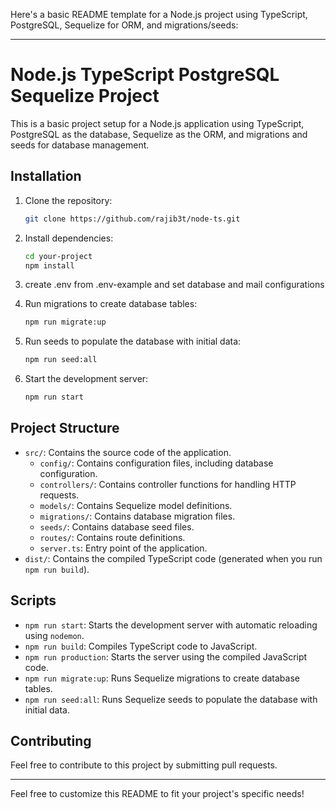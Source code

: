 Here's a basic README template for a Node.js project using TypeScript, PostgreSQL, Sequelize for ORM, and migrations/seeds:

---

# Node.js TypeScript PostgreSQL Sequelize Project

This is a basic project setup for a Node.js application using TypeScript, PostgreSQL as the database, Sequelize as the ORM, and migrations and seeds for database management.

## Installation

1. Clone the repository:

   ```bash
   git clone https://github.com/rajib3t/node-ts.git
   ```

2. Install dependencies:

   ```bash
   cd your-project
   npm install
   ```

3. create .env from .env-example and set database and mail configurations 

4. Run migrations to create database tables:

   ```bash
   npm run migrate:up
   ```

5. Run seeds to populate the database with initial data:

   ```bash
   npm run seed:all
   ```

6. Start the development server:

   ```bash
   npm run start
   ```

## Project Structure

- `src/`: Contains the source code of the application.
  - `config/`: Contains configuration files, including database configuration.
  - `controllers/`: Contains controller functions for handling HTTP requests.
  - `models/`: Contains Sequelize model definitions.
  - `migrations/`: Contains database migration files.
  - `seeds/`: Contains database seed files.
  - `routes/`: Contains route definitions.
  - `server.ts`: Entry point of the application.
- `dist/`: Contains the compiled TypeScript code (generated when you run `npm run build`).

## Scripts

- `npm run start`: Starts the development server with automatic reloading using `nodemon`.
- `npm run build`: Compiles TypeScript code to JavaScript.
- `npm run production`: Starts the server using the compiled JavaScript code.
- `npm run migrate:up`: Runs Sequelize migrations to create database tables.
- `npm run seed:all`: Runs Sequelize seeds to populate the database with initial data.

## Contributing

Feel free to contribute to this project by submitting pull requests.

---

Feel free to customize this README to fit your project's specific needs!